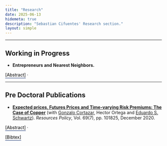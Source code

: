 ```yaml
---
title: "Research"
date: 2025-06-13
hidemeta: true
description: "Sebastian Cifuentes' Research section."
layout: simple
---
```


<!-- Toggle abstract/bibtex -->
<script>
  function toggle_visibility(id) {
    var e = document.getElementById(id);
    if (e.style.display === 'none' || e.style.display === '') {
      e.style.display = 'block';
    } else {
      e.style.display = 'none';
    }
  }
</script>


--- 
## Working in Progress

- <b>Entrepreneurs and Nearest Neighbors.</b>

<button onclick="toggle_visibility('abstract')" style="
    all: unset;
    color: black;
    text-decoration: underline;
    text-decoration-color: #6a7ba2;
    text-decoration-thickness: 2px;
    text-underline-offset: 4px;
    cursor: pointer;">
    [Abstract]
  </button>
  <span>·</span>
  
</div>

 <!-- Abstract block -->
<div id="abstract" style="display:none; margin-top:10px; border:0px solid #ccc; padding:10px;">

<b> Abstract</b>:
This paper examines whether direct exposure to entrepreneurial neighbors increases business formation among incumbent residents. I exploit a natural experiment created by residential moves in North Carolina, combining business registration records (2000–2024), voter registration files (2005–2019), and property transaction data from CoreLogic. Using a nearest-neighbor design, I track the arrival of entrepreneurs into neighborhoods and study whether incumbents subsequently start businesses. I find that residents who receive entrepreneurial neighbors are 4% to 10% more likely to start a business within five years than comparable residents who receive non-entrepreneurial neighbors. The effect persists under granular fixed-effects specifications that control for neighborhood composition, suggesting a causal link between entrepreneurial exposure and business formation. These findings highlight the importance of local peer effects in entrepreneurship and offer new insights into pathways for social mobility and localized economic development.
</div>

---

## Pre Doctoral Publications

- [<b>Expected prices, Futures Prices and Time-varying Risk Premiums: The Case of Copper</b>](https://www.sciencedirect.com/science/article/pii/S0301420720308576)
(with [Gonzalo Cortazar](https://www.ing.uc.cl/academicos-e-investigadores/gonzalo-cortazar-sanz/), Hector Ortega and [Eduardo S. Schwartz](https://beedie.sfu.ca/tracs_v3/beedie_website_iframes/beedie_website_iframes/profile_page/EduardoSchwartz)). *Resources Policy*, Vol. 69(7), pp. 101825, December 2020.

<button onclick="toggle_visibility('abstract1')" style="
    all: unset;
    color: black;
    text-decoration: underline;
    text-decoration-color: #6a7ba2;
    text-decoration-thickness: 2px;
    text-underline-offset: 4px;
    cursor: pointer;">
    [Abstract]
  </button>
  <span>·</span>

  <button onclick="toggle_visibility('bib1')" style="
    all: unset;
    color: black;
    text-decoration: underline;
    text-decoration-color: #6a7ba2;
    text-decoration-thickness: 2px;
    text-underline-offset: 4px;
    cursor: pointer;">
    [Bibtex]
  </button>

</div>

 <!-- Abstract block -->
<div id="abstract1" style="display:none; margin-top:10px; border:0px solid #ccc; padding:10px;"> 

<b> Abstract </b>:
A three-factor no-arbitrage stochastic commodity pricing model is calibrated to copper using analysts' predictions provided by Bloomberg's Commodity Price Forecast and futures prices from the COMEX and LME metals exchanges. The model generates futures prices, expected spot prices and time-varying risk premiums for different maturities. Results show that between October 2010 and June 2018 both exchanges exhibit a positive average risk premium for each maturity. The risk premiums for both exchanges are also shown to be stochastic, with short maturities having higher average values and greater volatility. In addition, the futures prices of COMEX values were greater than those LME with a mean difference of 0.477% and the LME exhibits higher averages values than COMEX for expected spot prices and risk premiums, with differences of 0.438% and 0.354%, respectively. As for risk premium volatility, the estimate for COMEX is 0.993% greater than that for LME. Statistically significant evidence is also given for the cointegration of the two markets. An empirical analysis shows that the main determinants of the variation in copper risk premiums are variations in COMEX inventories, hedging pressure, the default premium, the Chicago Board Options Exchange Volatility Index and the return on the NASDAQ Emerging Market Index. Finally, the approach is used for estimating expected copper spot prices, thus making it a useful tool for practitioners and policy makers who use expected copper prices as the basis for their investment and risk-management decisions.
</div>

<div id="bib1" style="display: none; margin-top: 10px;">
  <pre style="
    background-color: #f5f5f5;
    padding: 10px;
    font-family: monospace;
    font-size: 14px;
    border: 1px solid #ddd;
    border-radius: 4px;
    overflow-x: auto;
    white-space: pre;
  ">
  @article{cifuentes2020expected,
  title={Expected prices, futures prices and time-varying risk premiums: The case of copper},
  author={Cifuentes, Sebasti{\'a}n and Cortazar, Gonzalo and Ortega, Hector and Schwartz, Eduardo S},
  journal={Resources Policy},
  volume={69},
  pages={101825},
  year={2020},
  publisher={Elsevier}}
  </pre>
</div>




 

